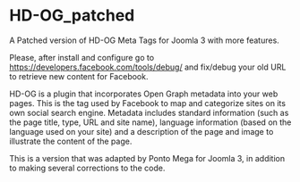 # HD-OG_patched
A Patched version of HD-OG Meta Tags for Joomla 3 with more features.

Please, after install and configure go to https://developers.facebook.com/tools/debug/ and fix/debug your old URL to retrieve new content for Facebook.

HD-OG is a plugin that incorporates Open Graph metadata into your web pages. This is the tag used by Facebook to map and categorize sites on its own social search engine. Metadata includes standard information (such as the page title, type, URL and site name), language information (based on the language used on your site) and a description of the page and image to illustrate the content of the page.

This is a version that was adapted by Ponto Mega for Joomla 3, in addition to making several corrections to the code.
